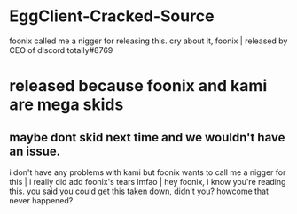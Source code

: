 # EggClient-Cracked-Source
foonix called me a nigger for releasing this. cry about it, foonix |
released by CEO of dlscord totally#8769
# released because foonix and kami are mega skids
maybe dont skid next time and we wouldn't have an issue.
----------------------------------------------------------
i don't have any problems with kami but foonix wants to call me a nigger for this | 
i really did add foonix's tears lmfao |
hey foonix, i know you're reading this. you said you could get this taken down, didn't you? howcome that never happened?
